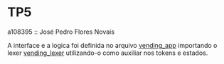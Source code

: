 # TP5

a108395 :: José Pedro Flores Novais


A interface e a logica foi definida no arquivo [vending_app](https://github.com/zNoovais/PLC2025/blob/main/TP5/vending_app.py) importando
o lexer [vending_lexer](https://github.com/zNoovais/PLC2025/blob/main/TP5/vending_lex.py) utilizando-o como auxiliar nos tokens e estados. 



